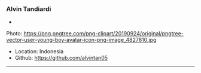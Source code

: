 ### Alvin Tandiardi

-
Photo: https://png.pngtree.com/png-clipart/20190924/original/pngtree-vector-user-young-boy-avatar-icon-png-image_4827810.jpg
- Location: Indonesia
- Github: https://github.com/alvintan05

***
